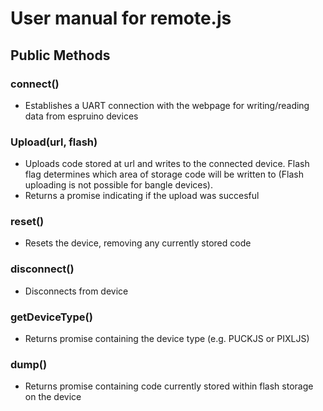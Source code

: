 # User manual for remote.js 

## Public Methods
### connect()
- Establishes a UART connection with the webpage for writing/reading data from espruino devices

### Upload(url, flash)
- Uploads code stored at url and writes to the connected device. Flash flag determines which area of storage code will be written to (Flash uploading is not possible for bangle devices).
- Returns a promise indicating if the upload was succesful

### reset()
- Resets the device, removing any currently stored code

### disconnect()
- Disconnects from device

### getDeviceType()
- Returns promise containing the device type (e.g. PUCKJS or PIXLJS)

### dump()
- Returns promise containing code currently stored within flash storage on the device

